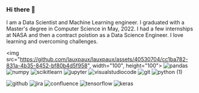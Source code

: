 ### Hi there 👋

I am a Data Scientist and Machine Learning engineer. I graduated with a Master's degree in Computer Science in May, 2022. I had a few internships at NASA and then a contract poistion as a Data Science Engineer. I love learning and overcoming challenges. 


<img src="https://github.com/lauxpaux/lauxpaux/assets/40530704/cc1ba782-831a-4b35-8452-bf80b4d5f958", width="100", height="100">
![pandas](https://github.com/lauxpaux/lauxpaux/assets/40530704/1be8dc20-2e71-4702-8a39-eb0954ebc397)
![numpy](https://github.com/lauxpaux/lauxpaux/assets/40530704/1e12101d-880f-4f6c-8d7b-9e97182bafbb)
![scikitlearn](https://github.com/lauxpaux/lauxpaux/assets/40530704/c8d36814-25b8-4bbf-b350-8550ca33befa)
![jupyter](https://github.com/lauxpaux/lauxpaux/assets/40530704/ac38becf-0f39-4783-9a35-8fc85e42aa3a)
![visualstudiocode](https://github.com/lauxpaux/lauxpaux/assets/40530704/76bef0a6-8cdb-4c66-a012-3c8d5c131cae)
![git](https://github.com/lauxpaux/lauxpaux/assets/40530704/8b999f94-20c6-4d27-accd-3d64d270ba0c)
![python (1)](https://github.com/lauxpaux/lauxpaux/assets/40530704/1d766d80-1ce8-4fa0-bd7a-2a163d4b9240)

![github](https://github.com/lauxpaux/lauxpaux/assets/40530704/4e6972ea-44e2-4c95-b4ba-c2a8157b0345)
![jira](https://github.com/lauxpaux/lauxpaux/assets/40530704/530a709d-6a64-47e4-b125-c71275eb7778)
![confluence](https://github.com/lauxpaux/lauxpaux/assets/40530704/c4d57977-2c51-4de0-a6d3-e37dba216f7f)
![tensorflow](https://github.com/lauxpaux/lauxpaux/assets/40530704/bebee0fc-59dc-47c8-8f2b-84e65b2ae0f5)
![keras](https://github.com/lauxpaux/lauxpaux/assets/40530704/6c9ad51e-0cfe-4320-b90e-84445ea3b4c6)

<!--
**lauxpaux/lauxpaux** is a ✨ _special_ ✨ repository because its `README.md` (this file) appears on your GitHub profile.

Here are some ideas to get you started:

- 🔭 I’m currently working on ...
- 🌱 I’m currently learning ...
- 👯 I’m looking to collaborate on ...
- 🤔 I’m looking for help with ...
- 💬 Ask me about ...![Uploading python.svg…]()

- 📫 How to reach me: ...
- 😄 Pronouns: ...
- ⚡ Fun fact: ...
-->
